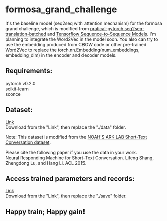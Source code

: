 # formosa_grand_challenge
It's the baseline model (seq2seq with attention mechanism) for the formosa grand challenge, which is modified from [pratical-pytorch seq2seq-translation-batched](http://pytorch.org/tutorials/intermediate/seq2seq_translation_tutorial.html#) and [Tensorflow Sequence-to-Sequence Models](https://www.tensorflow.org/tutorials/seq2seq).
I'm planning to integrate the Word2Vec in the model soon. You also can try to use the embedding produced from CBOW code or other pre-trained Word2Vec to replace the torch.nn.Embedding(num_embeddings, embedding_dim) in the encoder and decoder models.

## Requirements:
pytorch v0.2.0<br>
scikit-learn<br>
sconce<br>

## Dataset:
[Link](https://drive.google.com/drive/folders/0B4-rB9HD2WbEMXhScHVBOHFqeTA?usp=sharing)<br>
Download from the "Link", then replace the "./data" folder.<p>

Note: This dataset is modified from the [NOAH'S ARK LAB Short-Text Conversation dataset](http://www.noahlab.com.hk/topics/DeepLearning4NLPDatasets). <p>

Please cite the following paper if you use the data in your work.<br>
Neural Responding Machine for Short-Text Conversation. Lifeng Shang, Zhengdong Lu, and Hang Li. ACL 2015.


## Access trained parameters and records:
[Link](https://drive.google.com/drive/folders/0B4-rB9HD2WbENFh5VGROcUNxekE?usp=sharing)<br>
Download from the "Link", then replace the "./save" folder.

## Happy train; Happy gain!

